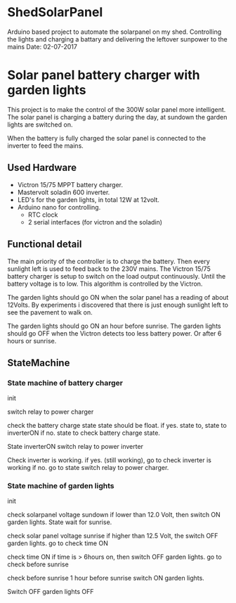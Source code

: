 # ShedSolarPanel
Arduino based project to automate the solarpanel on my shed. Controlling the lights and charging a battary and delivering the leftover sunpower to the mains
Date: 02-07-2017
# Solar panel battery charger with garden lights
This project is to make the control of the 300W solar panel more intelligent.
The solar panel is charging a battery during the day, at sundown the garden lights are switched on.

When the battery is fully charged the solar panel is connected to the inverter to feed the mains.

## Used Hardware
- Victron 15/75 MPPT battery charger.
- Mastervolt soladin 600 inverter.
- LED's for the garden lights, in total 12W at 12volt.
- Arduino nano for controlling.
  - RTC clock
  - 2 serial interfaces (for victron and the soladin)

## Functional detail
The main priority of the controller is to charge the battery. Then every sunlight left is used to feed back to the 230V mains.
The Victron 15/75 battery charger is setup to switch on the load output continuously. Until the battery voltage is to low. This algorithm is controlled by the Victron.

The garden lights should go ON when the solar panel has a reading of about 12Volts. By experiments i discovered that there is just  enough sunlight left to see the pavement to walk on.

The garden lights should go ON an hour before sunrise.
The garden lights should go OFF when the Victron detects too less battery power. Or after 6 hours or sunrise.




## StateMachine

### State machine of battery charger

init

switch relay to power charger

check the battery charge state
  state should be float.
   if yes. state to, state to inverterON
   if no. state to check battery charge state.

State inverterON
  switch relay to power inverter

Check inverter is working.
  if yes. (still working), go to check inverter is working
  if no. go to state switch relay to power charger.

### State machine of garden lights

init

check solarpanel voltage sundown
  if lower than 12.0 Volt, then switch ON garden lights. State wait for sunrise.
  
check solar panel voltage sunrise
if higher than 12.5 Volt, the switch OFF garden lights.
  go to check time ON

check time ON
if time is > 6hours on, then switch OFF garden lights.
  go to check before sunrise

check before sunrise
  1 hour before sunrise switch ON garden lights.

Switch OFF garden lights
 OFF


